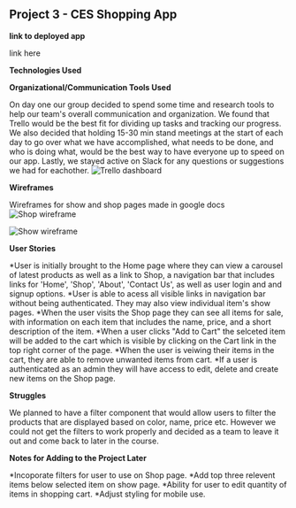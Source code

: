 ## Project 3 - CES Shopping App

**link to deployed app**

link here

**Technologies Used**

**Organizational/Communication Tools Used**

On day one our group decided to spend some time and research tools to help our team's overall communication and organization. We found that Trello would be the best fit for dividing up tasks and tracking our progress. We also decided that holding 15-30 min stand meetings at the start of each day to go over what we have accomplished, what needs to be done, and who is doing what, would be the best way to have everyone up to speed on our app. Lastly, we stayed active on Slack for any questions or suggestions we had for eachother.
![Trello dashboard](https://files.slack.com/files-pri/T0351JZQ0-F015BSAHDU3/image.png)

**Wireframes**

Wireframes for show and shop pages made in google docs
![Shop wireframe](https://files.slack.com/files-pri/T0351JZQ0-F0154RXC5B8/image.png)

![Show wireframe](https://files.slack.com/files-pri/T0351JZQ0-F015A6XS9EZ/image.png)

**User Stories**

*User is initially brought to the Home page where they can view a carousel of latest products as well as a link to Shop, a navigation bar that includes links for 'Home', 'Shop', 'About', 'Contact Us', as well as user login and and signup options.
*User is able to acess all visible links in navigation bar without being authenticated. They may also view individual item's show pages.
*When the user visits the Shop page they can see all items for sale, with information on each item that includes the name, price, and a short description of the item.
*When a user clicks "Add to Cart" the selceted item will be added to the cart which is visible by clicking on the Cart link in the top right corner of the page.
*When the user is veiwing their items in the cart, they are able to remove unwanted items from cart.
*If a user is authenticated as an admin they will have access to edit, delete and create new items on the Shop page.


**Struggles**

We planned to have a filter component that would allow users to filter the products that are displayed based on color, name, price etc. However we could not get the filters to work properly and decided as a team to leave it out and come back to later in the course.

**Notes for Adding to the Project Later**

*Incoporate filters for user to use on Shop page.
*Add top three relevent items below selected item on show page.
*Ability for user to edit quantity of items in shopping cart.
*Adjust styling for mobile use.
